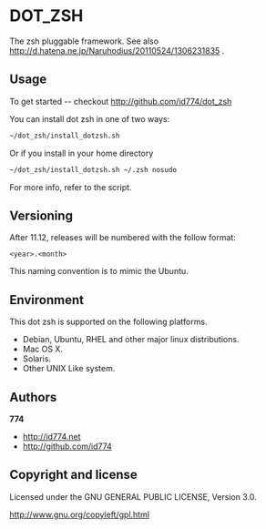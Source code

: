 DOT_ZSH
=======

The zsh pluggable framework.
See also http://d.hatena.ne.jp/Naruhodius/20110524/1306231835 .


Usage
-----

To get started -- checkout http://github.com/id774/dot_zsh

You can install dot zsh in one of two ways:

``` html
~/dot_zsh/install_dotzsh.sh
```

Or if you install in your home directory

``` html
~/dot_zsh/install_dotzsh.sh ~/.zsh nosudo
```

For more info, refer to the script.


Versioning
----------

After 11.12, releases will be numbered with the follow format:

`<year>.<month>`

This naming convention is to mimic the Ubuntu.


Environment
-----------

This dot zsh is supported on the following platforms.

+ Debian, Ubuntu, RHEL and other major linux distributions.
+ Mac OS X.
+ Solaris.
+ Other UNIX Like system.


Authors
-------

**774**

+ http://id774.net
+ http://github.com/id774


Copyright and license
---------------------

Licensed under the GNU GENERAL PUBLIC LICENSE, Version 3.0.

  http://www.gnu.org/copyleft/gpl.html


